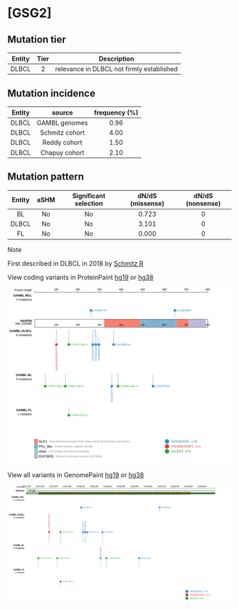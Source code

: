# [GSG2]

## Mutation tier

|Entity|Tier|Description                              |
|:------:|:----:|-----------------------------------------|
|DLBCL |2   |relevance in DLBCL not firmly established|
## Mutation incidence

|Entity|source        |frequency (%)|
|:------:|:--------------:|:-------------:|
|DLBCL |GAMBL genomes |0.96         |
|DLBCL |Schmitz cohort|4.00         |
|DLBCL |Reddy cohort  |1.50         |
|DLBCL |Chapuy cohort |2.10         |

## Mutation pattern

|Entity|aSHM|Significant selection|dN/dS (missense)|dN/dS (nonsense)|
|:------:|:----:|:---------------------:|:----------------:|:----------------:|
|BL    |No  |No                   |0.723           |0               |
|DLBCL |No  |No                   |3.101           |0               |
|FL    |No  |No                   |0.000           |0               |


> [!NOTE]
> First described in DLBCL in 2018 by [Schmitz R](https://pubmed.ncbi.nlm.nih.gov/29641966)


View coding variants in ProteinPaint [hg19](https://www.bcgsc.ca/downloads/morinlab/GAMBL/test/genes/GSG2_protein.html)  or [hg38](https://www.bcgsc.ca/downloads/morinlab/GAMBL/test/genes/GSG2_protein_hg38.html)

![image](images/proteinpaint/GSG2_NM_031965.svg)

View all variants in GenomePaint [hg19](https://www.bcgsc.ca/downloads/morinlab/GAMBL/test/genes/GSG2.html)  or [hg38](https://www.bcgsc.ca/downloads/morinlab/GAMBL/test/genes/GSG2_hg38.html)

![image](images/proteinpaint/GSG2.svg)
